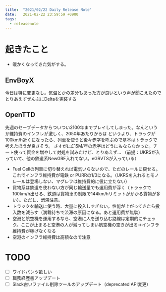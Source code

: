 ```yaml
---
title:  "2021/02/22 Daily Release Note"
date:   2021-02-22 23:59:59 +0900
tags:
  - releasenote
---
```

# 起きたこと

* 暖かくなってきた気がする。

## EnvBoyX

今日は特に変更なし。気温とかの差分もあった方が良いという声が聞こえたのでとりあえずぜんぶにDeltaを実装する

## OpenTTD

先週のセーブデータからついつい2100年までプレイしてしまった。なんというか維持費のインフレが激しく、2050年あたりからは
というより、トラックが100km/h近くになったら、列車を使うと後々赤字を呼ぶので基本はトラックで考えたほうが良さそう。
さすがに£15M/年の赤字はどうにもならなかった。チート使って資金を増やして対処を試みたけど、とりあえず…
（前提：UKRSが入っていて、他の鉄道系NewGRF入れてない。eGRVTSが入っている）
* Fuel Cellの列車に切り替えれば電気いらないので、ただのレールに戻せる。これでインフラ維持費が電鉄 or PURRの1/3になる。（UKRSを入れるとモノレールは登場しない、マグレフは維持費的に役に立たない）
* 貨物系は鉄道を使わない方が同じ輸送量でも運用費が浮く（トラックで100km/h出せる、鉄道は貨物車の制限で144km/hリミットがかかる貨物が多い）。ただし、渋滞注意。
* トラックを輸送に使う時、大量に投入しすぎない。性能が上がってきたら投入数を減らす（満載待ちで渋滞の原因になる。あと運用費が無駄）
* 空港と航空機を運用するなら、空港に人を送り込む路線は定期的にチェック。ここが止まると空港の人が減ってしまい航空機の空きが出る→インフラ維持費が稼げなくなる
* 空港のインフラ維持費は高額なので注意

# TODO 

- [ ] ワイドパンツ欲しい
- [ ] 職務経歴書アップデート
- [ ] Slack古いファイル削除ツールのアップデート（deprecated API変更）